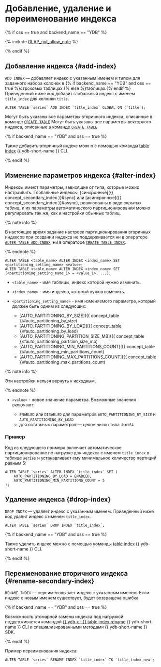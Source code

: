 # Добавление, удаление и переименование индекса

{% if oss == true and backend_name == "YDB" %}

{% include [OLAP_not_allow_note](../../../../_includes/not_allow_for_olap_note.md) %}

{% endif %}

## Добавление индекса {#add-index}

`ADD INDEX` — добавляет индекс с указанным именем и типом для заданного набора колонок в {% if backend_name == "YDB" and oss == true %}строковых таблицах.{% else %}таблицах.{% endif %} Приведенный ниже код добавит глобальный индекс с именем `title_index` для колонки `title`.

```yql
ALTER TABLE `series` ADD INDEX `title_index` GLOBAL ON (`title`);
```

Могут быть указаны все параметры вторичного индекса, описанные в команде [`CREATE TABLE`](../create_table/secondary_index.md)
Могут быть указаны все параметры векторного индекса, описанные в команде [`CREATE TABLE`](../create_table/vector_index.md)

{% if backend_name == "YDB" and oss == true %}

Также добавить вторичный индекс можно с помощью команды [table index](../../../../reference/ydb-cli/commands/secondary_index.md#add) {{ ydb-short-name }} CLI.

{% endif %}

## Изменение параметров индекса {#alter-index}

Индексы имеют параметры, зависящие от типа, которые можно настраивать. Глобальные индексы, [синхронные]({{ concept_secondary_index }}#sync) или [асинхронные]({{ concept_secondary_index }}#async), реализованы в виде скрытых таблиц, и их параметры автоматического партиционирования можно регулировать так же, как и настройки обычных таблиц.

{% note info %}

В настоящее время задание настроек партиционирования вторичных индексов при создании индекса не поддерживается ни в операторе [`ALTER TABLE ADD INDEX`](#add-index), ни в операторе [`CREATE TABLE INDEX`](../create_table/secondary_index.md).

{% endnote %}

```yql
ALTER TABLE <table_name> ALTER INDEX <index_name> SET <partitioning_setting_name> <value>;
ALTER TABLE <table_name> ALTER INDEX <index_name> SET (<partitioning_setting_name_1> = <value_1>, ...);
```

* `<table_name>` - имя таблицы, индекс которой нужно изменить.
* `<index_name>` - имя индекса, который нужно изменить.
* `<partitioning_setting_name>` - имя изменяемого параметра, который должен быть одним из следующих:

  * [AUTO_PARTITIONING_BY_SIZE]({{ concept_table }}#auto_partitioning_by_size)
  * [AUTO_PARTITIONING_BY_LOAD]({{ concept_table }}#auto_partitioning_by_load)
  * [AUTO_PARTITIONING_PARTITION_SIZE_MB]({{ concept_table }}#auto_partitioning_partition_size_mb)
  * [AUTO_PARTITIONING_MIN_PARTITIONS_COUNT]({{ concept_table }}#auto_partitioning_min_partitions_count)
  * [AUTO_PARTITIONING_MAX_PARTITIONS_COUNT]({{ concept_table }}#auto_partitioning_max_partitions_count)

{% note info %}

Эти настройки нельзя вернуть к исходным.

{% endnote %}

* `<value>` - новое значение параметра. Возможные значения включают:

  * `ENABLED` или `DISABLED` для параметров `AUTO_PARTITIONING_BY_SIZE` и `AUTO_PARTITIONING_BY_LOAD`
  * для остальных параметров — целое число типа `Uint64`

### Пример

Код из следующего примера включает автоматическое партиционирование по нагрузке для индекса с именем `title_index` в таблице `series` и устанавливает ему минимальное количество партиций равным 5:

```yql
ALTER TABLE `series` ALTER INDEX `title_index` SET (
    AUTO_PARTITIONING_BY_LOAD = ENABLED,
    AUTO_PARTITIONING_MIN_PARTITIONS_COUNT = 5
);
```

## Удаление индекса {#drop-index}

`DROP INDEX` — удаляет индекс с указанным именем. Приведенный ниже код удалит индекс с именем `title_index`.

```yql
ALTER TABLE `series` DROP INDEX `title_index`;
```

{% if backend_name == "YDB" and oss == true %}

Также удалить индекс можно с помощью команды [table index](../../../../reference/ydb-cli/commands/secondary_index.md#drop) {{ ydb-short-name }} CLI.

{% endif %}

## Переименование вторичного индекса {#rename-secondary-index}

`RENAME INDEX` — переименовывает индекс с указанным именем. Если индекс с новым именем существует, будет возвращена ошибка.

{% if backend_name == "YDB" and oss == true %}

Возможность атомарной замены индекса под нагрузкой поддерживается командой [{{ ydb-cli }} table index rename](../../../../reference/ydb-cli/commands/secondary_index.md#rename) {{ ydb-short-name }} CLI и специализированными методами {{ ydb-short-name }} SDK.

{% endif %}

Пример переименования индекса:

```yql
ALTER TABLE `series` RENAME INDEX `title_index` TO `title_index_new`;
```